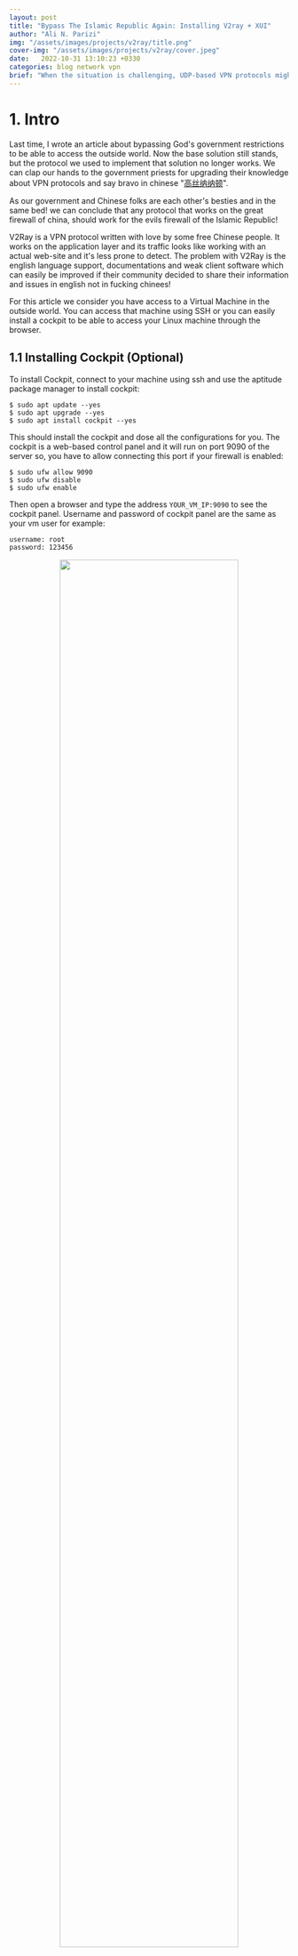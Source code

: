```yaml
---
layout: post
title: "Bypass The Islamic Republic Again: Installing V2ray + XUI"
author: "Ali N. Parizi"
img: "/assets/images/projects/v2ray/title.png"
cover-img: "/assets/images/projects/v2ray/cover.jpeg"
date:   2022-10-31 13:10:23 +0330
categories: blog network vpn
brief: "When the situation is challenging, UDP-based VPN protocols might not work and we have to use something else to be able to bypass this madness. This tutorial is about installing and configuring the popular Chinese VPN protocol V2Ray on a ubuntu server using a web-based control panel called X-UI."
---
```


# 1. Intro
Last time, I wrote an article about bypassing God's government restrictions to be able to access the outside world. Now the base solution still stands, but the protocol we used to implement that solution no longer works. We can clap our hands to the government priests for upgrading their knowledge about VPN protocols and say bravo in chinese "[高丝纳纳顿](https://translate.google.com/?sl=zh-CN&tl=en&text=%E9%AB%98%E4%B8%9D%E7%BA%B3%E7%BA%B3%E9%A1%BF&op=translate "Kose na na ton!")". 

As our government and Chinese folks are each other's besties and in the same bed! we can conclude that any protocol that works on the great firewall of china, should work for the evils firewall of the Islamic Republic!

V2Ray is a VPN protocol written with love by some free Chinese people. It works on the application layer and its traffic looks like working with an actual web-site and it's less prone to detect. The problem with V2Ray is the english language support, documentations and weak client software which can easily be improved if their community decided to share their information and issues in english not in fucking chinees!

For this article we consider you have access to a Virtual Machine in the outside world. You can access that machine using SSH or you can easily install a cockpit to be able to access your Linux machine through the browser.

## 1.1 Installing Cockpit (Optional)
To install Cockpit, connect to your machine using ssh and use the aptitude package manager to install cockpit:

```console
$ sudo apt update --yes
$ sudo apt upgrade --yes
$ sudo apt install cockpit --yes
```

This should install the cockpit and dose all the configurations for you. The cockpit is a web-based control panel and it will run on port 9090 of the server so, you have to allow connecting this port if your firewall is enabled:

```console
$ sudo ufw allow 9090
$ sudo ufw disable
$ sudo ufw enable
```

Then open a browser and type the address `YOUR_VM_IP:9090` to see the cockpit panel.
Username and password of cockpit panel are the same as your vm user for example:

```txt
username: root
password: 123456
```

<p align=center>
    <img width="80%" src="/assets/images/projects/v2ray/cockpit.png">
</p>

# 2. Installing V2ray using X-UI
To install V2ray you can easily install X-UI panel on your machine and this will automatically install all necessary things for you. X-UI documentation could be found here: [**seakfind**](https://seakfind.github.io/2021/10/10/X-UI/)

The installation process is pretty easy, just connect to your machine and install `socat` first:

```console
$ apt install curl socat -y
```

Then you can skip obtaining certificate steps and directly jump on installing the x-ui using its script:

```console
$ bash <(curl -Ls https://raw.githubusercontent.com/vaxilu/x-ui/master/install.sh)
```
Then it will ask you to type `yes|no`, you type yes and press enter on any chinese message prompt it shows to you. That's it, you can start  the panel by typing:

```console
$ x-ui start
```

It starts the X-UI panel on the port `54321` of server. Open a browser and type `YOUR_VM_IP:54321` in the address bar to see the panel. Default username and password are:

```txt
username: admin
password: admin
```

<p align=center>
    <img width="80%" src="/assets/images/projects/v2ray/xui.png">
</p>

Default language of x-ui is chaines, i use Google chrome and Google translate to translate its contexts to english and i recommend you to do so.

After login, you have to go and change the default username and password of the panel (You can change the default port as well). From the sidebar panel select the third option, then select the second tab. Now type the old username and password on first two fields the new ones on the next two. Press `Revise` to save the changes.

<p align=center>
    <img width="80%" src="/assets/images/projects/v2ray/x-ui-1.png">
</p>

Now go to inbound list from the sidebar and press add for creating a new VPN configuration. For example you can select VMess or VLess protocol under Websocket(ws) as you can see on the picture below. If you choose VLess be aware of that VLess has no encryption and VMess is a better choice.

> Note: You can go and search for other V2Ray configurations but VMess is good enough for our article.

<p align=center>
    <img width="80%" src="/assets/images/projects/v2ray/xui-u.png">
</p>

Now, you are all set, you can scan the QR code or press copy share link to copy the share link to the clip board and send it to your clients.

<p align=center>
    <img width="80%" src="/assets/images/projects/v2ray/x-ui-2.png">
</p>

# 3. Clients setup for using V2Ray
To connect to the V2Ray server you have to install the proper client application on your devices. Here is a list of application clients for different devices and operating systems:

- **Android**: [V2rayNG (Google play)](https://play.google.com/store/apps/details?id=com.v2ray.ang)
- **IOS**: [NapsternetV (App Store)](https://apps.apple.com/us/app/napsternetv/id1629465476)
- **Windows**: [Qv2ray-v2.7.0-Windows-Installer.exe](https://github.com/Qv2ray/Qv2ray/releases/download/v2.7.0/Qv2ray-v2.7.0-Windows-Installer.exe)
- **Mac OSX**: [Qv2ray-v2.7.0-macOS-x64.dmg](https://github.com/Qv2ray/Qv2ray/releases/download/v2.7.0/Qv2ray-v2.7.0-macOS-x64.dmg)
- **Linux**: [Qv2ray-v2.7.0-linux-x64.AppImage](https://github.com/Qv2ray/Qv2ray/releases/download/v2.7.0/Qv2ray-v2.7.0-linux-x64.AppImage)

# 4. Using TLS (Optional but, recommended.)

To make the clients connection more secure and safer, we need to use TLS on our server.  
## 4.1 What is Transport Layer Security (TLS)?

Transport Layer Security, or TLS, is a widely adopted security protocol designed to facilitate privacy and data security for communications over the Internet. A primary use case of TLS is encrypting the communication between web applications and servers, such as web browsers loading a website. TLS can also be used to encrypt other communications such as email, messaging, and voice over IP (VoIP). In this article we will focus on the role of TLS in web application security.

TLS was proposed by the Internet Engineering Task Force (IETF), an international standards organization, and the first version of the protocol was published in 1999. The most recent version is TLS 1.3, which was published in 2018.

# 4.2 Buy a domain


# 4.3 Generating a new certificate using `cert-bot`

# 4.5 Activating CDN (Optional but recommended) 




# References
- [https://seakfind.github.io/2021/10/10/X-UI/](https://seakfind.github.io/2021/10/10/X-UI/)



 
